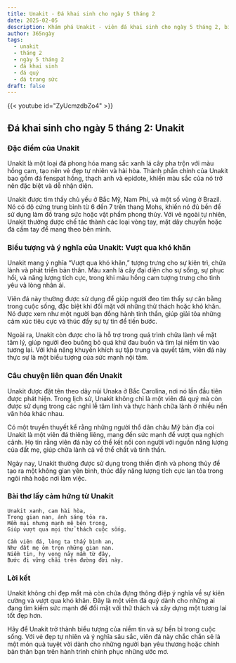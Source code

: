 ```yaml
---
title: Unakit - Đá khai sinh cho ngày 5 tháng 2
date: 2025-02-05
description: Khám phá Unakit - viên đá khai sinh cho ngày 5 tháng 2, biểu tượng của Vượt qua khó khăn. Cùng tìm hiểu ý nghĩa sâu sắc của viên đá độc đáo này.
author: 365ngày
tags:
  - unakit
  - tháng 2
  - ngày 5 tháng 2
  - đá khai sinh
  - đá quý
  - đá trang sức
draft: false
---
```


{{< youtube id="ZyUcmzdbZo4" >}}

## Đá khai sinh cho ngày 5 tháng 2: Unakit

### Đặc điểm của Unakit

Unakit là một loại đá phong hóa mang sắc xanh lá cây pha trộn với màu hồng cam, tạo nên vẻ đẹp tự nhiên và hài hòa. Thành phần chính của Unakit bao gồm đá fenspat hồng, thạch anh và epidote, khiến màu sắc của nó trở nên đặc biệt và dễ nhận diện.

Unakit được tìm thấy chủ yếu ở Bắc Mỹ, Nam Phi, và một số vùng ở Brazil. Nó có độ cứng trung bình từ 6 đến 7 trên thang Mohs, khiến nó đủ bền để sử dụng làm đồ trang sức hoặc vật phẩm phong thủy. Với vẻ ngoài tự nhiên, Unakit thường được chế tác thành các loại vòng tay, mặt dây chuyền hoặc đá cầm tay để mang theo bên mình.

### Biểu tượng và ý nghĩa của Unakit: Vượt qua khó khăn

Unakit mang ý nghĩa “Vượt qua khó khăn,” tượng trưng cho sự kiên trì, chữa lành và phát triển bản thân. Màu xanh lá cây đại diện cho sự sống, sự phục hồi, và năng lượng tích cực, trong khi màu hồng cam tượng trưng cho tình yêu và lòng nhân ái.

Viên đá này thường được sử dụng để giúp người đeo tìm thấy sự cân bằng trong cuộc sống, đặc biệt khi đối mặt với những thử thách hoặc khó khăn. Nó được xem như một người bạn đồng hành tinh thần, giúp giải tỏa những cảm xúc tiêu cực và thúc đẩy sự tự tin để tiến bước.

Ngoài ra, Unakit còn được cho là hỗ trợ trong quá trình chữa lành về mặt tâm lý, giúp người đeo buông bỏ quá khứ đau buồn và tìm lại niềm tin vào tương lai. Với khả năng khuyến khích sự tập trung và quyết tâm, viên đá này thực sự là một biểu tượng của sức mạnh nội tâm.

### Câu chuyện liên quan đến Unakit

Unakit được đặt tên theo dãy núi Unaka ở Bắc Carolina, nơi nó lần đầu tiên được phát hiện. Trong lịch sử, Unakit không chỉ là một viên đá quý mà còn được sử dụng trong các nghi lễ tâm linh và thực hành chữa lành ở nhiều nền văn hóa khác nhau.

Có một truyền thuyết kể rằng những người thổ dân châu Mỹ bản địa coi Unakit là một viên đá thiêng liêng, mang đến sức mạnh để vượt qua nghịch cảnh. Họ tin rằng viên đá này có thể kết nối con người với nguồn năng lượng của đất mẹ, giúp chữa lành cả về thể chất và tinh thần.

Ngày nay, Unakit thường được sử dụng trong thiền định và phong thủy để tạo ra một không gian yên bình, thúc đẩy năng lượng tích cực lan tỏa trong ngôi nhà hoặc nơi làm việc.

### Bài thơ lấy cảm hứng từ Unakit

```
Unakit xanh, cam hài hòa,  
Trong gian nan, ánh sáng tỏa ra.  
Mềm mại nhưng mạnh mẽ bên trong,  
Giúp vượt qua mọi thử thách cuộc sống.  

Cầm viên đá, lòng ta thấy bình an,  
Như đất mẹ ôm trọn những gian nan.  
Niềm tin, hy vọng nảy mầm từ đây,  
Bước đi vững chãi trên đường đời này.  
```

### Lời kết

Unakit không chỉ đẹp mắt mà còn chứa đựng thông điệp ý nghĩa về sự kiên cường và vượt qua khó khăn. Đây là một viên đá quý dành cho những ai đang tìm kiếm sức mạnh để đối mặt với thử thách và xây dựng một tương lai tốt đẹp hơn.

Hãy để Unakit trở thành biểu tượng của niềm tin và sự bền bỉ trong cuộc sống. Với vẻ đẹp tự nhiên và ý nghĩa sâu sắc, viên đá này chắc chắn sẽ là một món quà tuyệt vời dành cho những người bạn yêu thương hoặc chính bản thân bạn trên hành trình chinh phục những ước mơ.